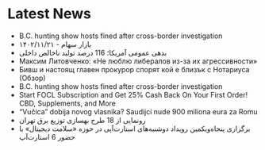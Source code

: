 # Latest News
-  B.C. hunting show hosts fined after cross-border investigation
-  بازار سهام - ۱۴۰۲/۱۱/۲۱
-  بدهی عمومی آمریکا؛ 116 درصد تولید ناخالص داخلی
-  Максим Литовченко: «Не люблю либералов из-за их агрессивности»
-  Бивш и настоящ главен прокурор спорят кой е близък с Нотариуса (Обзор)
-  B.C. hunting show hosts fined after cross-border investigation
-  Start FOCL Subscription and Get 25% Cash Back On Your First Order! CBD, Supplements, and More
-  “Vučica” dobija novog vlasnika? Saudijci nude 900 miliona eura za Romu
-  رونمایی از 18 طرح بهسازی توزیع برق تهران
-  برگزاری پنجاه‌‌‌ویکمین رویداد دوشنبه‌‌‌های استارت‌آپی در حوزه «سلامت دیجیتال» با حضور 6‌‌‌ استارت‌آپ
